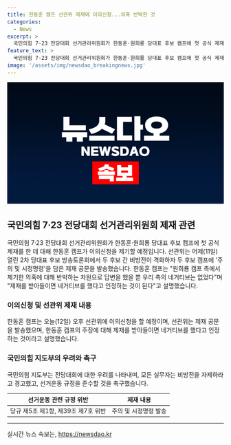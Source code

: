 ```yaml
---
title: 한동훈 캠프 선관위 제재에 이의신청...의혹 반박한 것
categories:
  - News
excerpt: >
  국민의힘 7·23 전당대회 선거관리위원회가 한동훈·원희룡 당대표 후보 캠프에 첫 공식 제재를 부과했고 한동훈 캠프는 이에 이의를 제기할 예정이다. 제재는 후보 간의 비방전으로 인해 발생했으며, 국민의힘 지도부는 이에 우려를 표명했다. 추경호 국민의힘 원내대표는 실무자들에게 비방을 자제하라고 경고하고, 선거운동 규정을 엄격히 지키도록 요청했다. 한동훈 캠프는 제재를 받아들이면 네거티브 발언을 했다는 것으로 해석된다며 이의를 제기할 예정이다.
feature_text: >
  국민의힘 7·23 전당대회 선거관리위원회가 한동훈·원희룡 당대표 후보 캠프에 첫 공식 제재를 부과했고 한동훈 캠프는 이에 이의를 제기할 예정이다. 제재는 후보 간의 비방전으로 인해 발생했으며, 국민의힘 지도부는 이에 우려를 표명했다. 추경호 국민의힘 원내대표는 실무자들에게 비방을 자제하라고 경고하고, 선거운동 규정을 엄격히 지키도록 요청했다. 한동훈 캠프는 제재를 받아들이면 네거티브 발언을 했다는 것으로 해석된다며 이의를 제기할 예정이다.
image: '/assets/img/newsdao_breakingnews.jpg'
---
```


<p><img src="/assets/img/newsdao_breakingnews.jpg" alt="bookingtag 속보" /></p>

<h2 data-ke-size="size26">국민의힘 7·23 전당대회 선거관리위원회 제재 관련</h2>

<p data-ke-size="size16">국민의힘 7·23 전당대회 선거관리위원회가 한동훈·원희룡 당대표 후보 캠프에 첫 공식 제재를 한 데 대해 한동훈 캠프가 이의신청을 제기할 예정입니다. 선관위는 어제(11일) 열린 2차 당대표 후보 방송토론회에서 두 후보 간 비방전이 격화하자 두 후보 캠프에 '주의 및 시정명령'을 담은 제재 공문을 발송했습니다. 한동훈 캠프는 "원희룡 캠프 측에서 제기한 의혹에 대해 반박하는 차원으로 답변을 했을 뿐 우리 측의 네거티브는 없었다"며 "제재를 받아들이면 네거티브를 했다고 인정하는 것이 된다"고 설명했습니다.</p>

<h3 data-ke-size="size24">이의신청 및 선관위 제재 내용</h3>

<p data-ke-size="size16">한동훈 캠프는 오늘(12일) 오후 선관위에 이의신청을 할 예정이며, 선관위는 제재 공문을 발송했으며, 한동훈 캠프의 주장에 대해 제재를 받아들이면 네거티브를 했다고 인정하는 것이라고 설명했습니다.</p>

<h3 data-ke-size="size24">국민의힘 지도부의 우려와 촉구</h3>

<p data-ke-size="size16">국민의힘 지도부는 전당대회에 대한 우려를 나타내며, 모든 실무자는 비방전을 자제하라고 경고했고, 선거운동 규정을 준수할 것을 촉구했습니다.</p>

<table>
    <thead>
        <tr>
            <th style="text-align: center;">선거운동 관련 규정 위반</th>
            <th style="text-align: center;">제재 내용</th>
        </tr>
    </thead>
    <tbody>
        <tr>
            <td style="text-align: center;">당규 제5조 제1항, 제39조 제7호 위반</td>
            <td style="text-align: center;">주의 및 시정명령 발송</td>
        </tr>
    </tbody>
</table>

<hr>
실시간 뉴스 속보는, <a href="https://newsdao.kr" rel="dofollow">https://newsdao.kr</a>


